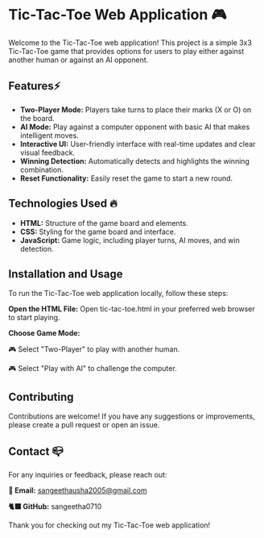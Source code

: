 # Tic-Tac-Toe Web Application 🎮
Welcome to the Tic-Tac-Toe web application! This project is a simple 3x3 Tic-Tac-Toe game that provides options for users to play either against another human or against an AI opponent.

## Features⚡

- **Two-Player Mode:** Players take turns to place their marks (X or O) on the board.
- **AI Mode:** Play against a computer opponent with basic AI that makes intelligent moves.
- **Interactive UI:** User-friendly interface with real-time updates and clear visual feedback.
- **Winning Detection:** Automatically detects and highlights the winning combination.
- **Reset Functionality:** Easily reset the game to start a new round.

## Technologies Used 🔥

- **HTML:** Structure of the game board and elements.
- **CSS:** Styling for the game board and interface.
- **JavaScript:** Game logic, including player turns, AI moves, and win detection.

## Installation and Usage

To run the Tic-Tac-Toe web application locally, follow these steps:

**Open the HTML File:**
Open tic-tac-toe.html in your preferred web browser to start playing.

**Choose Game Mode:**

🎮 Select "Two-Player" to play with another human.

🎮 Select "Play with AI" to challenge the computer.


## Contributing
Contributions are welcome! If you have any suggestions or improvements, please create a pull request or open an issue.


## Contact 📪
For any inquiries or feedback, please reach out:

**📨 Email:** sangeethausha2005@gmail.com

**🐈‍⬛ GitHub:** sangeetha0710

Thank you for checking out my Tic-Tac-Toe web application!

